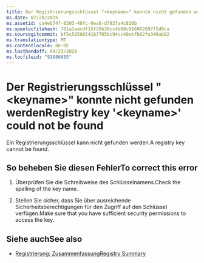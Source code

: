 ```yaml
---
title: Der Registrierungsschlüssel "<keyname>" konnte nicht gefunden werden
ms.date: 07/20/2015
ms.assetid: ca4eb74f-8303-48fc-9ea8-d792fa4c810b
ms.openlocfilehash: 701a1aacdf15f35b36cc4b68c016002697f5d0ca
ms.sourcegitcommit: bf5c5850654187705bc94cc40ebfb62fe346ab02
ms.translationtype: MT
ms.contentlocale: de-DE
ms.lasthandoff: 09/23/2020
ms.locfileid: "91086685"
---
```

# <a name="registry-key-keyname-could-not-be-found"></a><span data-ttu-id="b058a-102">Der Registrierungsschlüssel "\<keyname>" konnte nicht gefunden werden</span><span class="sxs-lookup"><span data-stu-id="b058a-102">Registry key '\<keyname>' could not be found</span></span>

<span data-ttu-id="b058a-103">Ein Registrierungsschlüssel kann nicht gefunden werden.</span><span class="sxs-lookup"><span data-stu-id="b058a-103">A registry key cannot be found.</span></span>  
  
## <a name="to-correct-this-error"></a><span data-ttu-id="b058a-104">So beheben Sie diesen Fehler</span><span class="sxs-lookup"><span data-stu-id="b058a-104">To correct this error</span></span>  
  
1. <span data-ttu-id="b058a-105">Überprüfen Sie die Schreibweise des Schlüsselnamens.</span><span class="sxs-lookup"><span data-stu-id="b058a-105">Check the spelling of the key name.</span></span>  
  
2. <span data-ttu-id="b058a-106">Stellen Sie sicher, dass Sie über ausreichende Sicherheitsberechtigungen für den Zugriff auf den Schlüssel verfügen.</span><span class="sxs-lookup"><span data-stu-id="b058a-106">Make sure that you have sufficient security permissions to access the key.</span></span>  
  
## <a name="see-also"></a><span data-ttu-id="b058a-107">Siehe auch</span><span class="sxs-lookup"><span data-stu-id="b058a-107">See also</span></span>

- [<span data-ttu-id="b058a-108">Registrierung: Zusammenfassung</span><span class="sxs-lookup"><span data-stu-id="b058a-108">Registry Summary</span></span>](../language-reference/keywords/registry-summary.md)
